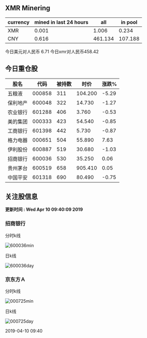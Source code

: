 ## XMR Minering

|currency|mined in last 24 hours|all|in pool|
|---|---|---|---|
|XMR|0.001|1.006|0.234|
|CNY|0.616|461.134|107.188|

今日美元对人民币 6.71	今日xmr对人民币458.42


## 今日重仓股 

|股名|代码|被持数|时价|涨跌%|
|---|---|---|---|---|
|五粮液|000858|311|104.200|-5.29|
|保利地产|600048|322|14.730|-1.27|
|农业银行|601288|406|3.760|-0.53|
|美的集团|000333|423|54.540|-0.85|
|工商银行|601398|442|5.730|-0.87|
|格力电器|000651|504|55.890|7.63|
|伊利股份|600887|519|30.680|-1.03|
|招商银行|600036|530|35.250|0.06|
|贵州茅台|600519|658|905.410|0.05|
|中国平安|601318|690|80.490|-0.75|

## 关注股信息
**更新时间 : Wed Apr 10 09:40:09 2019**
### 招商银行 
分时k线

![600036min](http://image.sinajs.cn/newchart/min/n/sh600036.gif)

日k线

![600036day](http://image.sinajs.cn/newchart/daily/n/sh600036.gif)

### 京东方Ａ 
分时k线

![000725min](http://image.sinajs.cn/newchart/min/n/sz000725.gif)

日k线

![000725day](http://image.sinajs.cn/newchart/daily/n/sz000725.gif)

2019-04-10 09:40